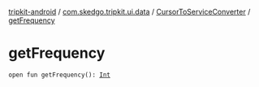 [tripkit-android](../../index.md) / [com.skedgo.tripkit.ui.data](../index.md) / [CursorToServiceConverter](index.md) / [getFrequency](./get-frequency.md)

# getFrequency

`open fun getFrequency(): `[`Int`](https://kotlinlang.org/api/latest/jvm/stdlib/kotlin/-int/index.html)